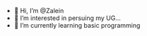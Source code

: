 - 👋 Hi, I’m @Zalein
- 👀 I’m interested in persuing my UG...
- 🌱 I’m currently learning basic programming


<!---
Zalein/Zalein is a ✨ special ✨ repository because its `README.md` (this file) appears on your GitHub profile.
You can click the Preview link to take a look at your changes.
--->
